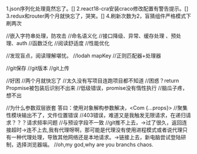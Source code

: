 <!-- 问题 -->
1.json序列化处理竟然忘了。[]
2.react18-cra安装craco修改配置有警告提示。[]
3.redux和router两个月就快忘了，哭笑。[]
4.刷新次数为2，盲猜组件严格模式下刷两次

<!-- 优化 -->
//嵌入字符串处理，防攻击
//命名语义化
//接口降级、异常、缓存处理 、预处理、auth
//函数泛化
//阅读舒适度
//性能优化

//发现盲点，阅读理解堪忧。
//lodah mapKey
//正则匹配器+处理器

//git保存
//git版本
//git上传



<!-- 感受 -->
//好困
//两个月就快忘了
//太久没有写项目连跑项目都不知道
//困惑？return Propmise被包装后识别不出来
//低级错误，promise没有惰性执行
//脑瓜子疼，想不出

<!-- bug -->
//为什么参数双层嵌套
答曰：使用对象解构参数解决，<Com {...props}>
//聚集性模块输出不了，文件位置错误
//403错误，难道又是我触发无限请求，在递归请求？？？请求频率问题
//与预设字段不一致
//git推不上去，->过了很久，返回连接超时->连不上去,我有代理呀啊，那可能是代理没有使用进程模式或者说代理只有一种代理处理，导致其他网络还是本地请求。->链接上去，新电脑尝试登陆研制，选择浏览器端。
//oh,my god,why are you branchs chaos.